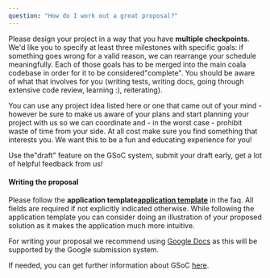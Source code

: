 ```yaml
---
question: "How do I work out a great proposal?"
---
```

Please design your project in a way that you have **multiple
checkpoints**. We'd like you to specify at least three milestones with
specific goals: if something goes wrong for a valid reason, we can rearrange
your schedule meaningfully. Each of those goals has to be merged into the main
coala codebase in order for it to be considered"complete". You should be
aware of what that involves for you (writing tests, writing docs, going
through extensive code review, learning :), reiterating).

You can use any project idea listed here or one that came out of your mind -
however be sure to make us aware of your plans and start planning your project
with us so we can coordinate and - in the worst case - prohibit waste of time
from your side. At all cost make sure you find something that interests you.
We want this to be a fun and educating experience for you!

Use the"draft" feature on the GSoC system, submit your draft early, get a
lot of helpful feedback from us!


#### Writing the proposal

Please follow the **application template[application template](https://raw.githubusercontent.com/coala/projects/master/_faq/application-template.md)** in the faq. All fields are required if not explicitly indicated otherwise. While following the application template you can consider doing an illustration of your proposed solution as it makes the application much more intuitive.

For writing your proposal we recommend using [Google Docs](https://www.google.com/docs/about/) as this will be supported by the Google submission system.

If needed, you can get further information about GSoC [here](http://write.flossmanuals.net/gsocstudentguide/what-is-google-summer-of-code/).

